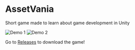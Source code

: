 # AssetVania
Short game made to learn about game development in Unity

![Demo 1](AssetVania1.gif)
![Demo 2](AssetVania2.gif)

Go to [Releases](https://github.com/abobco/AssetVania/releases) to download the game!
